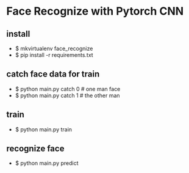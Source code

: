 # Face Recognize with Pytorch CNN

## install
* $ mkvirtualenv face_recognize
* $ pip install -r requirements.txt

## catch face data for train
* $ python main.py catch 0 # one man face
* $ python main.py catch 1 # the other man

## train
* $ python main.py train

## recognize face
* $ python main.py predict